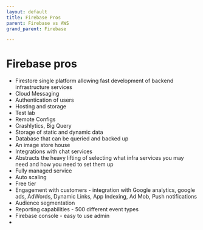 ```yaml
---
layout: default
title: Firebase Pros
parent: Firebase vs AWS
grand_parent: Firebase 

---
```

# Firebase pros

- Firestore single platform allowing fast development of backend infrastructure services
- Cloud Messaging
- Authentication of users
- Hosting and storage
- Test lab
- Remote Configs
- Crashlytics, Big Query
- Storage of static and dynamic data
- Database that can be queried and backed up
- An image store house
- Integrations with chat services
- Abstracts the heavy lifting of selecting what infra services you may need and how you need to set them up 
- Fully managed service
- Auto scaling
- Free tier
- Engagement with customers - integration with Google analytics, google ads, AdWords, Dynamic Links, App Indexing, Ad Mob, Push notifications
- Audience segmentation
- Reporting capabilities - 500 different event types
- Firebase console - easy to use admin
- 
